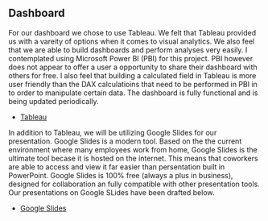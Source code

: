 
## Dashboard

For our dashboard we chose to use Tableau.  We felt that Tableau provided us with a vareity of options when it comes to visual analytics. We also feel that we are able to build dashboards and perform analyses very easily.  I contemplated using Microsoft Power BI (PBI) for this project.  PBI however does not appear to offer a user a opportunity to share their dashboard with others for free.  I also feel that building a calculated field in Tableau is more user friendly than the DAX calculatioins that need to be performed in PBI in to order to manipulate certain data.  The dashboard is fully functional and is being updated periodically.

* [Tableau](https://public.tableau.com/app/profile/sean.gaynor/viz/AirBnbProjectAnalysis/AirBnBAnalysis?publish=yes)



In addition to Tableau, we will be utilizing Google Slides for our presentation.  Google Slides is a modern tool.  Based on the the current environment where many employees work from home, Google Slides is the ultimate tool becase it is hosted on the internet.  This means that coworkers are able to access and view it far easier than persentation built in PowerPoint. Google Slides is 100% free (always a plus in business), designed for collaboration an fully compatible  with other presentation tools.  Our presentations on Google SLides have been drafted below.

* [Google Slides](https://docs.google.com/presentation/d/1Dx93EKkndb-JcdpcIQliZplAEEWd6M3LfJBH-8bJwWs/edit#slide=id.gc6f980f91_0_0)

